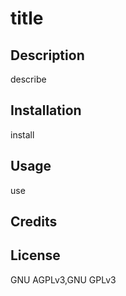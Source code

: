 # title
  ## Description

  describe
  
  ## Installation

  install
  
  ## Usage

  use

  ## Credits

  

  ## License 

  GNU AGPLv3,GNU GPLv3

  
  